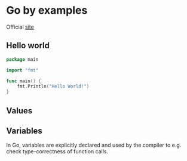 # Go by examples

Official [site](https://gobyexample.com/)

## Hello world

```go
package main

import "fmt"

func main() {
	fmt.Println("Hello World!")
}
```

## Values

## Variables

In Go, variables are explicitly declared and used by the compiler to e.g. check type-correctness of function calls.


